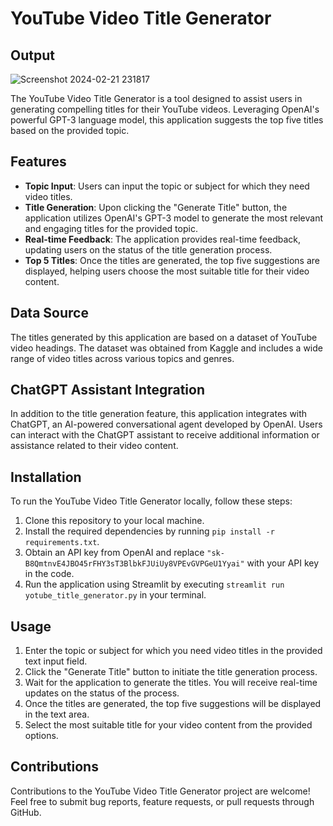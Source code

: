 # YouTube Video Title Generator

## Output

![Screenshot 2024-02-21 231817](https://github.com/manyakhare86/Youtube_title_generator-Generative-AI-/assets/74348408/d673729e-721f-4845-a69b-57344b7d905c)



The YouTube Video Title Generator is a tool designed to assist users in generating compelling titles for their YouTube videos. Leveraging OpenAI's powerful GPT-3 language model, this application suggests the top five titles based on the provided topic.

## Features

- **Topic Input**: Users can input the topic or subject for which they need video titles.
- **Title Generation**: Upon clicking the "Generate Title" button, the application utilizes OpenAI's GPT-3 model to generate the most relevant and engaging titles for the provided topic.
- **Real-time Feedback**: The application provides real-time feedback, updating users on the status of the title generation process.
- **Top 5 Titles**: Once the titles are generated, the top five suggestions are displayed, helping users choose the most suitable title for their video content.

## Data Source

The titles generated by this application are based on a dataset of YouTube video headings. The dataset was obtained from Kaggle and includes a wide range of video titles across various topics and genres.

## ChatGPT Assistant Integration

In addition to the title generation feature, this application integrates with ChatGPT, an AI-powered conversational agent developed by OpenAI. Users can interact with the ChatGPT assistant to receive additional information or assistance related to their video content.

## Installation

To run the YouTube Video Title Generator locally, follow these steps:

1. Clone this repository to your local machine.
2. Install the required dependencies by running `pip install -r requirements.txt`.
3. Obtain an API key from OpenAI and replace `"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"` with your API key in the code.
4. Run the application using Streamlit by executing `streamlit run yotube_title_generator.py` in your terminal.

## Usage

1. Enter the topic or subject for which you need video titles in the provided text input field.
2. Click the "Generate Title" button to initiate the title generation process.
3. Wait for the application to generate the titles. You will receive real-time updates on the status of the process.
4. Once the titles are generated, the top five suggestions will be displayed in the text area.
5. Select the most suitable title for your video content from the provided options.

## Contributions

Contributions to the YouTube Video Title Generator project are welcome! Feel free to submit bug reports, feature requests, or pull requests through GitHub.
